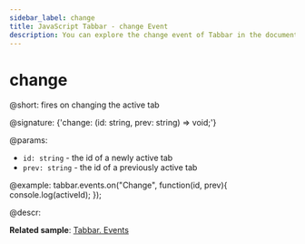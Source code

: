 ```yaml
---
sidebar_label: change
title: JavaScript Tabbar - change Event 
description: You can explore the change event of Tabbar in the documentation of the DHTMLX JavaScript UI library. Browse developer guides and API reference, try out code examples and live demos, and download a free 30-day evaluation version of DHTMLX Suite 7.
---
```


# change

@short: fires on changing the active tab

@signature: {'change: (id: string, prev: string) => void;'}

@params:
- `id: string` - the id of a newly active tab
- `prev: string` - the id of a previously active tab

@example:
tabbar.events.on("Change", function(id, prev){
    console.log(activeId);
});

@descr:

**Related sample**: [Tabbar. Events](https://snippet.dhtmlx.com/dld2qo1m)
